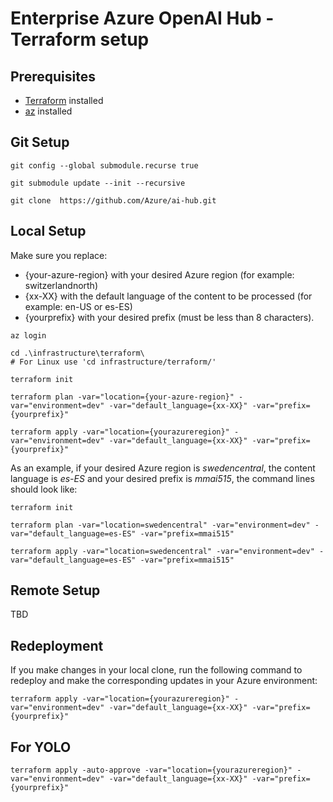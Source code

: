 # Enterprise Azure OpenAI Hub - Terraform setup

## Prerequisites

- [Terraform](https://learn.hashicorp.com/tutorials/terraform/install-cli) installed
- [az](https://docs.microsoft.com/en-us/cli/azure/install-azure-cli) installed

## Git Setup

```
git config --global submodule.recurse true

git submodule update --init --recursive

git clone  https://github.com/Azure/ai-hub.git
```

## Local Setup

Make sure you replace:

-  {your-azure-region} with your desired Azure region (for example: switzerlandnorth)
- {xx-XX} with the default language of the content to be processed (for example: en-US or es-ES)
- {yourprefix} with your desired prefix (must be less than 8 characters). 

```
az login

cd .\infrastructure\terraform\
# For Linux use 'cd infrastructure/terraform/'

terraform init

terraform plan -var="location={your-azure-region}" -var="environment=dev" -var="default_language={xx-XX}" -var="prefix={yourprefix}" 

terraform apply -var="location={yourazureregion}" -var="environment=dev" -var="default_language={xx-XX}" -var="prefix={yourprefix}"
```

As an example, if your desired Azure region is _swedencentral_, the content language is _es-ES_ and your desired prefix is _mmai515_, the command lines should look like:

```
terraform init

terraform plan -var="location=swedencentral" -var="environment=dev" -var="default_language=es-ES" -var="prefix=mmai515" 

terraform apply -var="location=swedencentral" -var="environment=dev" -var="default_language=es-ES" -var="prefix=mmai515"
```



## Remote Setup

TBD

## Redeployment

If you make changes in your local clone, run the following command to redeploy and make the corresponding updates in your Azure environment:

```
terraform apply -var="location={yourazureregion}" -var="environment=dev" -var="default_language={xx-XX}" -var="prefix={yourprefix}"
```

## For YOLO

```
terraform apply -auto-approve -var="location={yourazureregion}" -var="environment=dev" -var="default_language={xx-XX}" -var="prefix={yourprefix}"
```
